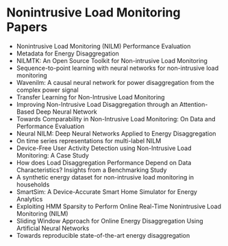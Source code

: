 # Nonintrusive Load Monitoring Papers

<ul>

                             

 <li><a target="_blank" href="https://github.com/manjunath5496/Nonintrusive-Load-Monitoring-Papers/blob/master/n(1).pdf" style="text-decoration:none;">Nonintrusive Load Monitoring (NILM) Performance Evaluation</a></li>

 <li><a target="_blank" href="https://github.com/manjunath5496/Nonintrusive-Load-Monitoring-Papers/blob/master/n(2).pdf" style="text-decoration:none;">Metadata for Energy Disaggregation</a></li>

<li><a target="_blank" href="https://github.com/manjunath5496/Nonintrusive-Load-Monitoring-Papers/blob/master/n(3).pdf" style="text-decoration:none;">NILMTK: An Open Source Toolkit for Non-intrusive Load Monitoring</a></li>
 <li><a target="_blank" href="https://github.com/manjunath5496/Nonintrusive-Load-Monitoring-Papers/blob/master/n(4).pdf" style="text-decoration:none;">Sequence-to-point learning with neural networks for non-intrusive load monitoring</a></li>                              
<li><a target="_blank" href="https://github.com/manjunath5496/Nonintrusive-Load-Monitoring-Papers/blob/master/n(5).pdf" style="text-decoration:none;">Wavenilm: A causal neural network for power disaggregation from the complex power signal</a></li>
<li><a target="_blank" href="https://github.com/manjunath5496/Nonintrusive-Load-Monitoring-Papers/blob/master/n(6).pdf" style="text-decoration:none;">Transfer Learning for Non-Intrusive Load Monitoring</a></li>
 <li><a target="_blank" href="https://github.com/manjunath5496/Nonintrusive-Load-Monitoring-Papers/blob/master/n(7).pdf" style="text-decoration:none;">Improving Non-Intrusive Load Disaggregation through an Attention-Based Deep Neural Network</a></li>

 <li><a target="_blank" href="https://github.com/manjunath5496/Nonintrusive-Load-Monitoring-Papers/blob/master/n(8).pdf" style="text-decoration:none;"> Towards Comparability in Non-Intrusive Load Monitoring: On Data and Performance Evaluation</a></li>
   <li><a target="_blank" href="https://github.com/manjunath5496/Nonintrusive-Load-Monitoring-Papers/blob/master/n(9).pdf" style="text-decoration:none;">Neural NILM: Deep Neural Networks Applied to Energy Disaggregation</a></li>
  
   
 <li><a target="_blank" href="https://github.com/manjunath5496/Nonintrusive-Load-Monitoring-Papers/blob/master/n(10).pdf" style="text-decoration:none;">On time series representations for multi-label NILM </a></li>                              
<li><a target="_blank" href="https://github.com/manjunath5496/Nonintrusive-Load-Monitoring-Papers/blob/master/n(11).pdf" style="text-decoration:none;">Device-Free User Activity Detection using Non-Intrusive Load Monitoring: A Case Study</a></li>
<li><a target="_blank" href="https://github.com/manjunath5496/Nonintrusive-Load-Monitoring-Papers/blob/master/n(12).pdf" style="text-decoration:none;">How does Load Disaggregation Performance Depend on Data Characteristics? Insights from a Benchmarking Study</a></li>
<li><a target="_blank" href="https://github.com/manjunath5496/Nonintrusive-Load-Monitoring-Papers/blob/master/n(13).pdf" style="text-decoration:none;">A synthetic energy dataset for non-intrusive load monitoring in households</a></li>

<li><a target="_blank" href="https://github.com/manjunath5496/Nonintrusive-Load-Monitoring-Papers/blob/master/n(14).pdf" style="text-decoration:none;">SmartSim: A Device-Accurate Smart Home Simulator for Energy Analytics</a></li>
                              
<li><a target="_blank" href="https://github.com/manjunath5496/Nonintrusive-Load-Monitoring-Papers/blob/master/n(15).pdf" style="text-decoration:none;">Exploiting HMM Sparsity to Perform Online Real-Time Nonintrusive Load Monitoring (NILM)</a></li>

<li><a target="_blank" href="https://github.com/manjunath5496/Nonintrusive-Load-Monitoring-Papers/blob/master/n(16).pdf" style="text-decoration:none;">Sliding Window Approach for Online Energy Disaggregation Using Artificial Neural Networks</a></li>

  <li><a target="_blank" href="https://github.com/manjunath5496/Nonintrusive-Load-Monitoring-Papers/blob/master/n(17).pdf" style="text-decoration:none;">Towards reproducible state-of-the-art energy disaggregation</a></li>   
  
</ul>
